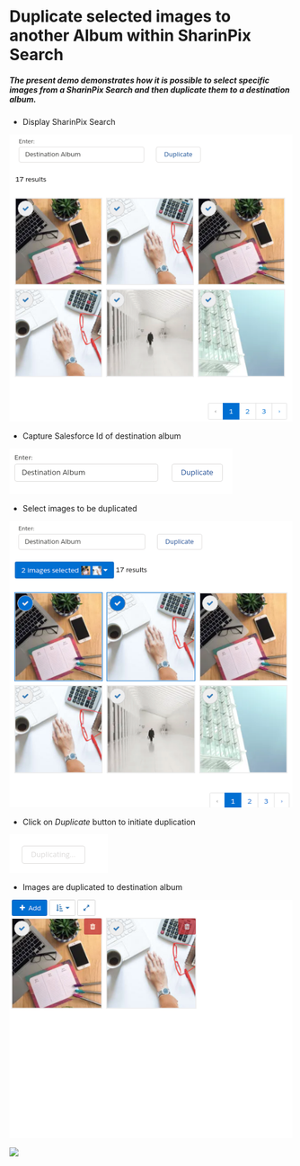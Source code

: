 # Duplicate selected images to another Album within SharinPix Search

##### The present demo demonstrates how it is possible to select specific images from a SharinPix Search and then duplicate them to a destination album.
- Display SharinPix Search

![](https://raw.githubusercontent.com/kherinwork/images/master/1.png)
- Capture Salesforce Id of destination album

![](https://raw.githubusercontent.com/kherinwork/images/master/2.png)
- Select images to be duplicated

![](https://raw.githubusercontent.com/kherinwork/images/master/3.png)
- Click on *Duplicate* button to initiate duplication

![](https://raw.githubusercontent.com/kherinwork/images/master/5.png)
- Images are duplicated to destination album

![](https://raw.githubusercontent.com/kherinwork/images/master/6.png)


[<img src="https://raw.githubusercontent.com/afawcett/githubsfdeploy/master/deploy.png">](https://githubsfdeploy.herokuapp.com?owner=sharinpix&repo=demo-apex&ref=duplicate-images-in-bulk)
